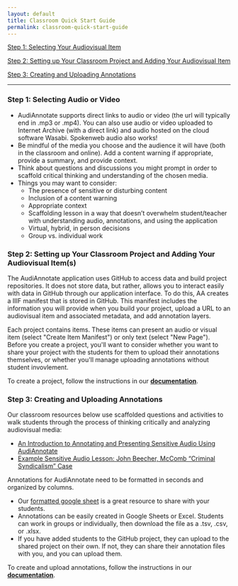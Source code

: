 ```yaml
---
layout: default
title: Classroom Quick Start Guide
permalink: classroom-quick-start-guide
---
```

<!-- Add an essay or interpretive material below this line,
using HTML or markdown.  Do not modify this file above this line -->

[Step 1: Selecting Your Audiovisual Item](#one)

[Step 2: Setting up Your Classroom Project and Adding Your Audiovisual Item](#two)  

[Step 3: Creating and Uploading Annotations](#three)  

---

### **Step 1: Selecting Audio or Video**<a name="one"></a>
- AudiAnnotate supports direct links to audio or video (the url will typically end in .mp3 or .mp4). You can also use audio or video uploaded to Internet Archive (with a direct link) and audio hosted on the cloud software Wasabi. Spokenweb audio also works!
- Be mindful of the media you choose and the audience it will have (both in the classroom and online). Add a content warning if appropriate, provide a summary, and provide context.
- Think about questions and discussions you might prompt in order to scaffold critical thinking and understanding of the chosen media.
- Things you may want to consider: 
  - The presence of sensitive or disturbing content
  - Inclusion of a content warning
  - Appropriate context
  - Scaffolding lesson in a way that doesn’t overwhelm student/teacher with understanding audio, annotations, and using the application
  - Virtual, hybrid, in person decisions
  - Group vs. individual work



### **Step 2: Setting up Your Classroom Project and Adding Your Audiovisual Item(s)**<a name="two"></a>

The AudiAnnotate application uses GitHub to access data and build project repositories. It does not store data, but rather, allows you to interact easily with data in GitHub through our application interface. To do this, AA creates a IIIF manifest that is stored in GitHub. This manifest includes the information you will provide when you build your project, upload a URL to an audiovisual item and associated metadata, and add annotation layers. 

Each project contains items. These items can present an audio or visual item (select "Create Item Manifest") or only text (select "New Page"). Before you create a project, you'll want to consider whether you want to share your project with the students for them to upload their annotations themselves, or whether you'll manage uploading annotations without student invovlement.

To create a project, follow the instructions in our **[documentation](https://hipstas.github.io/AudiAnnotate/documentation.html)**.
 
### **Step 3: Creating and Uploading Annotations**<a name="three"></a>

Our classroom resources below use scaffolded questions and activities to walk students through the process of thinking critically and analyzing audiovisual media: 
- [An Introduction to Annotating and Presenting Sensitive Audio Using AudiAnnotate](https://bethanycayeradcliff.github.io/sensitive-audio-lesson/)
- [Example Sensitive Audio Lesson: John Beecher, McComb “Criminal Syndicalism” Case](https://kywark.github.io/example-sensitive-audio-lesson-syndicalism/)

Annotations for AudiAnnotate need to be formatted in seconds and organized by columns.
 - Our [formatted google sheet](https://docs.google.com/spreadsheets/d/1ImjhjLD1g-lQulJX3UJe4Y91z04EOriYCqiN1rz9gnw/copy?usp=sharing) is a great resource to share with your students.
 - Annotations can be easily created in Google Sheets or Excel. Students can work in groups or individually, then download the file as a .tsv, .csv, or .xlsx. 
 - If you have added students to the GitHub project, they can upload to the shared project on their own. If not, they can share their annotation files with you, and you can upload them. 

To create and upload annotations, follow the instructions in our **[documentation](https://hipstas.github.io/AudiAnnotate/documentation.html)**.

 
